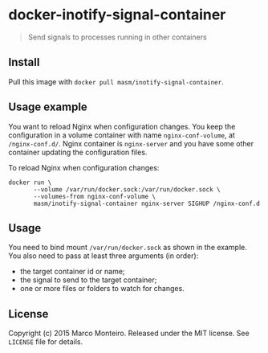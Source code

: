 # docker-inotify-signal-container

> Send signals to processes running in other containers

## Install

Pull this image with `docker pull masm/inotify-signal-container`.

## Usage example

You want to reload Nginx when configuration changes.
You keep the configuration in a volume container with name `nginx-conf-volume`, at `/nginx-conf.d/`.
Nginx container is `nginx-server` and you have some other container updating the configuration files.

To reload Nginx when configuration changes:

```
docker run \
       --volume /var/run/docker.sock:/var/run/docker.sock \
       --volumes-from nginx-conf-volume \
       masm/inotify-signal-container nginx-server SIGHUP /nginx-conf.d
```

## Usage

You need to bind mount `/var/run/docker.sock` as shown in the example.
You also need to pass at least three arguments (in order):
* the target container id or name;
* the signal to send to the target container;
* one or more files or folders to watch for changes.

## License

Copyright (c) 2015 Marco Monteiro. Released under the MIT license. See `LICENSE` file for details.
